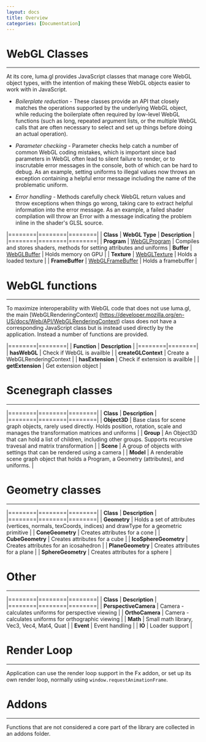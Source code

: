 ```yaml
---
layout: docs
title: Overview
categories: [Documentation]
---
```


# WebGL Classes
---------------------------

At its core, luma.gl provides JavaScript classes that manage
core WebGL object types, with the intention of making these WebGL objects
easier to work with in JavaScript.

* *Boilerplate reduction* - These classes provide an API that closely matches
  the operations supported by the underlying WebGL object, while reducing
  the boilerplate often required by low-level WebGL functions (such as long,
  repeated argument lists, or the multiple WebGL calls that are often
  necessary to select and set up things before doing an actual operation).

* *Parameter checking* - Parameter checks help catch a number of common
  WebGL coding mistakes, which is important since bad parameters in WebGL
  often lead to silent failure to render, or to inscrutable error messages
  in the console, both of which can be hard to debug. As an example,
  setting uniforms to illegal values now throws an exception containing a
  helpful error message including the name of the problematic uniform.

* *Error handling* - Methods carefully check WebGL return values and
  throw exceptions when things go wrong, taking care to extract helpful
  information into the error message.
  As an example, a failed shader compilation will throw an Error with a
  message indicating the problem inline in the shader's GLSL source.

|========|========|========|
| **Class** | **WebGL Type** | **Description** |
|========|========|========|
| **Program**  | [WebGLProgram](https://developer.mozilla.org/en-US/docs/Web/API/WebGLProgram) | Compiles and stores shaders, methods for setting attributes and uniforms
| **Buffer**  | [WebGLBuffer](https://developer.mozilla.org/en-US/docs/Web/API/WebGLBuffer) | Holds memory on GPU |
| **Texture**  | [WebGLTexture](https://developer.mozilla.org/en-US/docs/Web/API/WebGLTexture) | Holds a loaded texture |
| **FrameBuffer** | [WebGLFrameBuffer](https://developer.mozilla.org/en-US/docs/Web/API/WebGLFrameBuffer) | Holds a framebuffer |


# WebGL functions
---------------------------------

To maximize interoperability with WebGL code that does not use luma.gl, the main
[WebGLRenderingContext]
(https://developer.mozilla.org/en-US/docs/Web/API/WebGLRenderingContext)
class does not have a corresponding JavaScript class but is instead used
directly by the application. Instead a number of
functions are provided.

|========|========|
| **Function** | **Description** |
|========|========|
| **hasWebGL** | Check if WebGL is availble |
| **createGLContext** | Create a WebGLRenderingContext |
| **hasExtension** | Check if extension is availble |
| **getExtension** | Get extension object |


# Scenegraph classes
---------------------------------

|========|========|========|
| **Class** | **Description** |
|========|========|========|
| **Object3D** | Base class for scene graph objects, rarely used directly. Holds position, rotation, scale and manages the transformation matrices and uniforms |
| **Group** | An Object3D that can hold a list of children, including other groups. Supports recursive travesal and matrix transformation |
| **Scene**  | A group of objects with settings that can be rendered using a camera |
| **Model** | A renderable scene graph object that holds a Program, a Geometry (attributes), and uniforms. |

# Geometry classes
---------------------------------

|========|========|========|
| **Class** | **Description** |
|========|========|========|
| **Geometry** | Holds a set of attributes (vertices, normals, texCoords, indices) and drawType for a geometric primitive |
| **ConeGeometry** | Creates attributes for a cone |
| **CubeGeometry** | Creates attributes for a cube |
| **IcoSphereGeometry** | Creates attributes for an icosahedron |
| **PlaneGeometry** | Creates attributes for a plane |
| **SphereGeometry** | Creates attributes for a sphere |

# Other
---------------------------------

|========|========|========|
| **Class** | **Description** |
|========|========|========|
| **PerspectiveCamera**  | Camera - calculates uniforms for perspective viewing |
| **OrthoCamera**  | Camera - calculates uniforms for orthographic viewing |
| **Math** | Small math library, Vec3, Vec4, Mat4, Quat |
| **Event**  | Event handling |
| **IO** | Loader support |

# Render Loop
---------------------------------

Application can use the render loop support in the Fx addon, or set up its
own render loop, normally using `window.requestAnimationFrame`.

# Addons
---------------------------------

Functions that are not considered a core part of the library are
collected in an addons folder.
